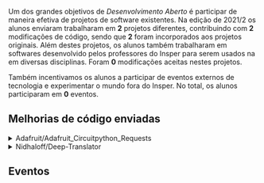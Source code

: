 Um dos grandes objetivos de *Desenvolvimento Aberto* é participar de maneira efetiva de projetos de software existentes. Na edição de 2021/2 os alunos enviaram trabalharam em **2** projetos diferentes, contribuindo com **2** modificações de código, sendo que **2** foram incorporados aos projetos originais. Além destes projetos, os alunos também trabalharam em softwares desenvolvido pelos professores do Insper para serem usados na em diversas disciplinas. Foram <b>0</b> modificações aceitas nestes projetos.

Também incentivamos os alunos a participar de eventos externos de tecnologia e experimentar o mundo fora do Insper. No total, os alunos participaram em <b>0</b> eventos. 

<h2> Melhorias de código enviadas </h2>

<!--<details class="nota" open="">
    <summary> Servidor de desafios </summary>
    <ul style="list-style-type:none;">
    
    </ul>
</details>-->


<details class="note">
<summary> Adafruit/Adafruit_Circuitpython_Requests</summary>

<h4> Pull Requests</h4>
<ul style="list-style-type:none;">


<li><a href=https://github.com/adafruit/Adafruit_CircuitPython_Requests/pull/117> <span style="width: 60px; display: inline-block;"><img style="margin: 0; border: 0;" alt="GitHub issue/pull request detail" src=https://img.shields.io/github/pulls/detail/state/adafruit/Adafruit_CircuitPython_Requests/117?label=%20></span> - https://github.com/adafruit/Adafruit_CircuitPython_Requests/pull/117</a></li>  


</ul>

</details>

<details class="note">
<summary> Nidhaloff/Deep-Translator</summary>

<h4> Pull Requests</h4>
<ul style="list-style-type:none;">


<li><a href=https://github.com/nidhaloff/deep-translator/pull/166> <span style="width: 60px; display: inline-block;"><img style="margin: 0; border: 0;" alt="GitHub issue/pull request detail" src=https://img.shields.io/github/pulls/detail/state/nidhaloff/deep-translator/166?label=%20></span> - https://github.com/nidhaloff/deep-translator/pull/166</a></li>  


</ul>

</details>


<h2> Eventos </h2>

<div class="event-grid">
    
</div>